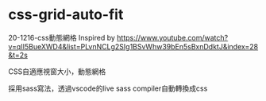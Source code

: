 # css-grid-auto-fit
20-1216-css動態網格
Inspired by https://www.youtube.com/watch?v=qII5BueXWD4&list=PLvnNCLg2SIg1BSvWhw39bEn5sBxnDdktJ&index=28&t=2s

CSS自適應視窗大小，動態網格

採用sass寫法，透過vscode的live sass compiler自動轉換成css
